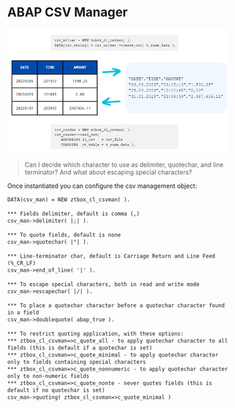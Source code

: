 # ABAP CSV Manager

![Example](CSV_Example.png)

> Can I decide which character to use as delimiter, quotechar, and line terminator? And what about escaping special characters?

Once instantiated you can configure the csv management object:
```
DATA(csv_man) = NEW ztbox_cl_csvman( ).

*** Fields delimiter, default is comma (,)
csv_man->delimiter( |;| ).

*** To quote fields, default is none
csv_man->quotechar( |"| ).

*** Line-terminator char, default is Carriage Return and Line Feed (%_CR_LF)
csv_man->end_of_line( '|' ).

*** To escape special characters, both in read and write mode
csv_man->escapechar( |/| ).

*** To place a quotechar character before a quotechar character found in a field
csv_man->doublequote( abap_true ).

*** To restrict quoting application, with these options:
*** ztbox_cl_csvman=>c_quote_all - to apply quotechar character to all fields (this is default if a quotechar is set)
*** ztbox_cl_csvman=>c_quote_minimal - to apply quotechar character only to fields containing special characters
*** ztbox_cl_csvman=>c_quote_nonnumeric - to apply quotechar character only to non-numeric fields
*** ztbox_cl_csvman=>c_quote_nonte - never quotes fields (this is default if no quotechar is set)
csv_man->quoting( ztbox_cl_csvman=>c_quote_minimal )
```
